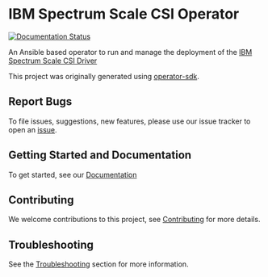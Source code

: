 # IBM Spectrum Scale CSI Operator

[![Documentation Status](https://readthedocs.org/projects/ibm-spectrum-scale-csi-operator/badge/?version=latest)](https://ibm-spectrum-scale-csi-operator.readthedocs.io/en/latest/?badge=latest)

An Ansible based operator to run and manage the deployment of the 
[IBM Spectrum Scale CSI Driver](https://github.com/IBM/ibm-spectrum-scale-csi-driver)

This project was originally generated using [operator-sdk](https://github.com/operator-framework/operator-sdk).

## Report Bugs 

To file issues, suggestions, new features, please use our issue tracker to open an [issue](https://github.com/IBM/ibm-spectrum-scale-csi-operator/issues).

## Getting Started and Documentation 

To get started, see our [Documentation](https://ibm-spectrum-scale-csi-operator.rtfd.io/)

## Contributing

We welcome contributions to this project, see [Contributing](CONTRIBUTING.md) for more details.

## Troubleshooting

See the [Troubleshooting](https://ibm-spectrum-scale-csi-operator.readthedocs.io/en/latest/troubleshoot/index.html) section for more information.


